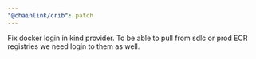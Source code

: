 ```yaml
---
"@chainlink/crib": patch
---
```


Fix docker login in kind provider. To be able to pull from sdlc or prod ECR registries we need login to them as well.
